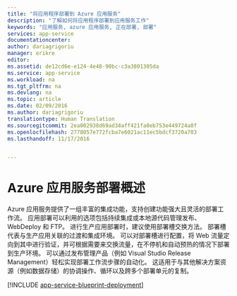```yaml
---
title: "将应用程序部署到 Azure 应用服务"
description: "了解如何将应用程序部署到应用服务工作"
keywords: "应用服务, azure 应用服务, 正在部署, 部署"
services: app-service
documentationcenter: 
author: dariagrigoriu
manager: erikre
editor: 
ms.assetid: de12cd6e-e124-4e48-90bc-c3a3801305da
ms.service: app-service
ms.workload: na
ms.tgt_pltfrm: na
ms.devlang: na
ms.topic: article
ms.date: 02/09/2016
ms.author: dariagrigoriu
translationtype: Human Translation
ms.sourcegitcommit: 2ea002938d69ad34aff421fa0eb753e449724a8f
ms.openlocfilehash: 2778057e772fcba7e6021ac11ec5bdcf3720a703
ms.lasthandoff: 11/17/2016


---
```

# <a name="azure-app-service-deployment-overview"></a>Azure 应用服务部署概述
Azure 应用服务提供了一组丰富的集成功能，支持创建功能强大且灵活的部署工作流。 应用部署可以利用的选项包括持续集成或本地源代码管理发布、WebDeploy 和 FTP。 进行生产应用部署时，建议使用部署槽交换方法。 部署槽代表与生产应用关联的过渡和集成环境。 可以对部署槽进行配置，将 Web 流量定向到其中进行验证，并可根据需要来交换流量，在不停机和自动预热的情况下部署到生产环境。 可以通过发布管理产品（例如 Visual Studio Release Management）轻松实现部署工作流步骤的自动化。 这适用于与其他解决方案资源（例如数据存储）的协调操作、循环以及跨多个部署单元的复制。 

[!INCLUDE [app-service-blueprint-deployment](../../includes/app-service-blueprint-deployment.md)]


